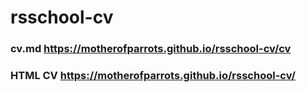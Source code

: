 # rsschool-cv

### cv.md https://motherofparrots.github.io/rsschool-cv/cv
### HTML CV https://motherofparrots.github.io/rsschool-cv/

